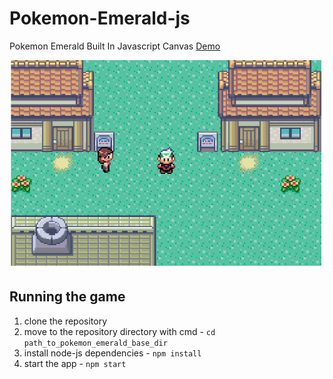# Pokemon-Emerald-js
Pokemon Emerald Built In Javascript Canvas
[Demo](https://ofirbartal100.github.io/Pokemon_Emerald_Js)

![Littleroot Town](screenshots/1.png)

## Running the game
1. clone the repository
2. move to the repository directory with cmd - `cd path_to_pokemon_emerald_base_dir`
3. install node-js dependencies - `npm install`
4. start the app - `npm start`
